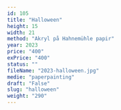 ```yaml
---
id: 105
title: "Halloween"
height: 15
width: 21
method: "Akryl på Hahnemühle papir"
year: 2023
price: "400"
exPrice: "400"
status: ""
fileName: "2023-halloween.jpg"
medie: "paperpainting"
draft: "False"
slug: "halloween"
weight: "290"
---
```

